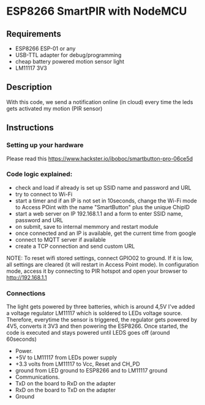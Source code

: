 # ESP8266 SmartPIR with NodeMCU


## Requirements
 * ESP8266 ESP-01 or any
 * USB-TTL adapter for debug/programming
 * cheap battery powered motion sensor light
 * LM11117 3V3

## Description

With this code, we send a notification online (in cloud) every time the leds gets activated my motion (PIR sensor)

## Instructions

### Setting up your hardware

Please read this https://www.hackster.io/iboboc/smartbutton-pro-06ce5d

### Code logic explained:

- check and load if already is set up SSID name and password and URL
- try to connect to Wi-Fi
- start a timer and if an IP is not set in 10seconds, change the Wi-Fi mode to Access POint with the name "SmartButton" plus the unique ChipID
- start a web server on IP 192.168.1.1 and a form to enter SSID name, password and URL
- on submit, save to internal memmory and restart module
- once connected and an IP is available, get the current time from google
- connect to MQTT server if available
- create a TCP connection and send custom URL

NOTE: To reset wifi stored settings, connect GPIO02 to ground. If it is low, all settings are cleared (it will restart in Access Point mode).
In configuration mode, access it by connecting to PIR hotspot and open your browser to http://192.168.1.1


### Connections

The light gets powered by three batteries, which is around 4,5V
I've added a voltage regulator LM11117 which is soldered to LEDs voltage source.
Therefore, everytime the sensor is triggered, the regulator gets powered by 4V5, converts it 3V3 and then powering the ESP8266.
Once started, the code is executed and stays powered until LEDS goes off (around 60seconds)

- Power.
 - +5V to LM11117 from LEDs power supply
 - +3.3 volts from LM11117 to Vcc, Reset and CH_PD
 - ground from LED ground to ESP8266 and to LM11117 ground
- Communications.
 - TxD on the board to RxD on the adapter
 - RxD on the board to TxD on the adapter
 - Ground

 